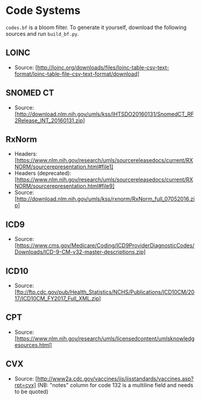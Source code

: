 # Code Systems

`codes.bf` is a bloom filter. To generate it yourself, download the following sources and run `build_bf.py`.

## LOINC

* Source: [http://loinc.org/downloads/files/loinc-table-csv-text-format/loinc-table-file-csv-text-format/download]

## SNOMED CT

* Source: [http://download.nlm.nih.gov/umls/kss/IHTSDO20160131/SnomedCT_RF2Release_INT_20160131.zip]

## RxNorm

* Headers: [https://www.nlm.nih.gov/research/umls/sourcereleasedocs/current/RXNORM/sourcerepresentation.html#file1]
* Headers (deprecated): [https://www.nlm.nih.gov/research/umls/sourcereleasedocs/current/RXNORM/sourcerepresentation.html#file9]
* Source: [http://download.nlm.nih.gov/umls/kss/rxnorm/RxNorm_full_07052016.zip]

## ICD9

* Source: [https://www.cms.gov/Medicare/Coding/ICD9ProviderDiagnosticCodes/Downloads/ICD-9-CM-v32-master-descriptions.zip]

## ICD10

* Source: [ftp://ftp.cdc.gov/pub/Health_Statistics/NCHS/Publications/ICD10CM/2017/ICD10CM_FY2017_Full_XML.zip]

## CPT

* Source: [https://www.nlm.nih.gov/research/umls/licensedcontent/umlsknowledgesources.html]

## CVX

* Source: [http://www2a.cdc.gov/vaccines/iis/iisstandards/vaccines.asp?rpt=cvx] (NB: "notes" column for code 132 is a multiline field and needs to be quoted)
